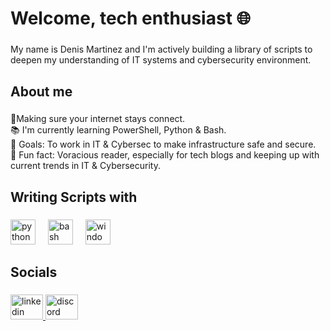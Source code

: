 <h1 align="left">Welcome, tech enthusiast  🌐</h1>

###

<p align="left">My name is Denis Martinez and I'm actively building a library of scripts to deepen my understanding of IT systems and cybersecurity environment.</p>

###

<h2 align="left">About me</h2>

###

<p align="left">🛜Making sure your internet stays connect.<br>📚 I'm currently learning PowerShell, Python & Bash.<br>🎯 Goals: To work in IT & Cybersec to make infrastructure safe and secure.<br>🎲 Fun fact: Voracious reader, especially for tech blogs and keeping up with current trends in IT & Cybersecurity.</p>

###

<h2 align="left">Writing Scripts with</h2>

###

<div align="left">
  <img src="https://cdn.jsdelivr.net/gh/devicons/devicon/icons/python/python-original.svg" height="40" alt="python logo"  />
  <img width="12" />
  <img src="https://cdn.jsdelivr.net/gh/devicons/devicon/icons/bash/bash-original.svg" height="40" alt="bash logo"  />
  <img width="12" />
  <img src="https://static.wikia.nocookie.net/logopedia/images/4/41/PowerShell_ISE_2015.png/revision/latest?cb=20221230183552" height="40" alt="windows8 logo"  />
</div>

###

<div align="left">
</div>

###

<h2 align="left">Socials</h2>

###

<div align="left">
  <a href="https://www.linkedin.com/in/denisomartinez/" target="_blank">
    <img src="https://raw.githubusercontent.com/maurodesouza/profile-readme-generator/master/src/assets/icons/social/linkedin/default.svg" width="52" height="40" alt="linkedin logo"  />
  </a>
  <a href="https://discord.com/channels/@me" target="_blank">
    <img src="https://raw.githubusercontent.com/maurodesouza/profile-readme-generator/master/src/assets/icons/social/discord/default.svg" width="52" height="40" alt="discord logo"  />
  </a>
</div>

###
